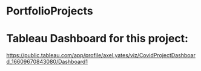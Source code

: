 # PortfolioProjects

# Tableau Dashboard for this project:
https://public.tableau.com/app/profile/axel.yates/viz/CovidProjectDashboard_16609670843080/Dashboard1

